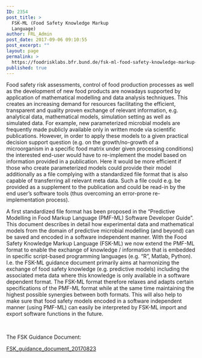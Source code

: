 ```yaml
---
ID: 2354
post_title: >
  FSK-ML (Food Safety Knowledge Markup
  Language)
author: FRL_Admin
post_date: 2017-09-06 09:10:55
post_excerpt: ""
layout: page
permalink: >
  https://foodrisklabs.bfr.bund.de/fsk-ml-food-safety-knowledge-markup-language/
published: true
---
```

Food safety risk assessments, control of food production processes as well as the development of new food products are nowadays supported by application of mathematical modelling and data analysis techniques. This creates an increasing demand for resources facilitating the efficient, transparent and quality proven exchange of relevant information, e.g. analytical data, mathematical models, simulation setting as well as simulated data. For example, new parameterized microbial models are frequently made publicly available only in written mode via scientific publications. However, in order to apply these models to a given practical decision support question (e.g. on the growth/no-growth of a microorganism in a specific food matrix under given processing conditions) the interested end-user would have to re-implement the model based on information provided in a publication. Here it would be more efficient if those who create parameterized models could provide their model additionally as a file complying with a standardized file format that is also capable of transferring all relevant meta data. Such a file could e.g. be provided as a supplement to the publication and could be read-in by the end user’s software tools (thus overcoming an error-prone re-implementation process).

A first standardized file format has been proposed in the “Predictive Modelling in Food Markup Language (PMF-ML) Software Developer Guide”. This document describes in detail how experimental data and mathematical models from the domain of predictive microbial modelling (and beyond) can be saved and encoded in a software independent manner. With the Food Safety Knowledge Markup Language (FSK-ML) we now extend the PMF-ML format to enable the exchange of knowledge / information that is embedded in specific script-based programming languages (e.g. “R”, Matlab, Python). I.e. the FSK-ML guidance document primarily aims at harmonizing the exchange of food safety knowledge (e.g. predictive models) including the associated meta data where this knowledge is only available in a software dependent format.
The FSK-ML format therefore relaxes and adapts certain specifications of the PMF-ML format while at the same time maintaining the highest possible synergies between both formats. This will also help to make sure that food safety models encoded in a software independent manner (using PMF-ML) can easily be interpreted by FSK-ML import and export software functions in the future.

&nbsp;

The FSK Guidance Document:

<a href="https://foodrisklabs.bfr.bund.de/wp-content/uploads/2017/09/FSK_guidance_document_20170823.pdf">FSK_guidance_document_20170823</a>